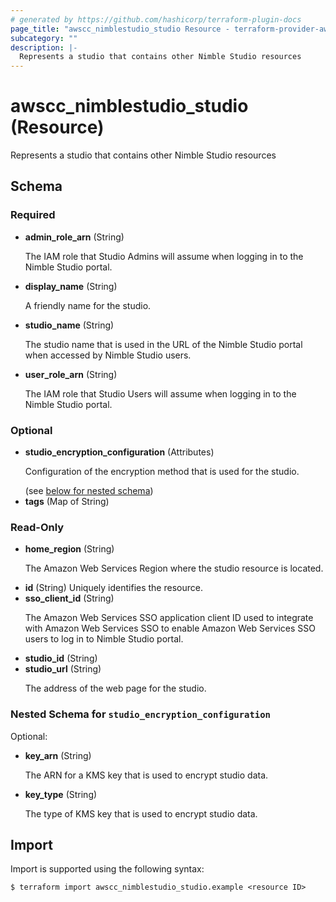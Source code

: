 ```yaml
---
# generated by https://github.com/hashicorp/terraform-plugin-docs
page_title: "awscc_nimblestudio_studio Resource - terraform-provider-awscc"
subcategory: ""
description: |-
  Represents a studio that contains other Nimble Studio resources
---
```


# awscc_nimblestudio_studio (Resource)

Represents a studio that contains other Nimble Studio resources



<!-- schema generated by tfplugindocs -->
## Schema

### Required

- **admin_role_arn** (String) <p>The IAM role that Studio Admins will assume when logging in to the Nimble Studio portal.</p>
- **display_name** (String) <p>A friendly name for the studio.</p>
- **studio_name** (String) <p>The studio name that is used in the URL of the Nimble Studio portal when accessed by Nimble Studio users.</p>
- **user_role_arn** (String) <p>The IAM role that Studio Users will assume when logging in to the Nimble Studio portal.</p>

### Optional

- **studio_encryption_configuration** (Attributes) <p>Configuration of the encryption method that is used for the studio.</p> (see [below for nested schema](#nestedatt--studio_encryption_configuration))
- **tags** (Map of String)

### Read-Only

- **home_region** (String) <p>The Amazon Web Services Region where the studio resource is located.</p>
- **id** (String) Uniquely identifies the resource.
- **sso_client_id** (String) <p>The Amazon Web Services SSO application client ID used to integrate with Amazon Web Services SSO to enable Amazon Web Services SSO users to log in to Nimble Studio portal.</p>
- **studio_id** (String)
- **studio_url** (String) <p>The address of the web page for the studio.</p>

<a id="nestedatt--studio_encryption_configuration"></a>
### Nested Schema for `studio_encryption_configuration`

Optional:

- **key_arn** (String) <p>The ARN for a KMS key that is used to encrypt studio data.</p>
- **key_type** (String) <p>The type of KMS key that is used to encrypt studio data.</p>

## Import

Import is supported using the following syntax:

```shell
$ terraform import awscc_nimblestudio_studio.example <resource ID>
```
